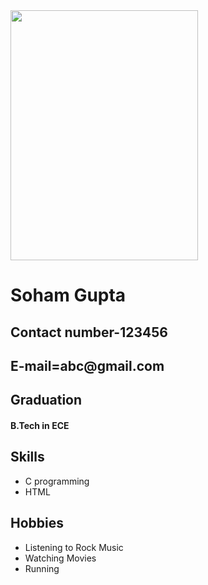 <!DOCTYPE html>
<html lang="en">
<head>
    <meta charset="UTF-8">
    <meta name="viewport" content="width=device-width, initial-scale=1.0">
    <title>Document</title>
</head>
<body>
   <img src="image123.jpg"
     width="300px" height="400px">
    <h1>Soham Gupta</h1>
    <h2> Contact number-123456</h2>
    <h2>E-mail=abc@gmail.com</h2>
    <h2> Graduation</h2>
    <h4> 
     B.Tech in ECE
    </h4>
    <h2> Skills</h2>
    <ul> 
        <li>C programming</li>
        <li>HTML</li>
    </ul>
     <h2> Hobbies</h2>
     <ul> 
        <li>Listening to Rock Music</li>
        <li>Watching Movies </li>
        <li> Running</li>
    </ul>


</body>
</html>
